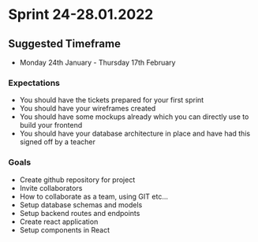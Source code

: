 # Sprint 24-28.01.2022

## Suggested Timeframe
- Monday 24th January - Thursday 17th February

### Expectations
- You should have the tickets prepared for your first sprint
- You should have your wireframes created
- You should have some mockups already which you can directly use to build your frontend
- You should have your database architecture in place and have had this signed off by a teacher

### Goals
- Create github repository for project
- Invite collaborators
- How to collaborate as a team, using GIT etc...
- Setup database schemas and models
- Setup backend routes and endpoints
- Create react application
- Setup components in React
